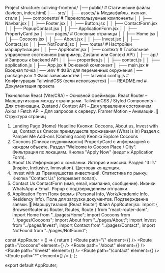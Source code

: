 Project structure:
coliving-frontend/
│── public/                # Статические файлы (favicon, index.html)
│── src/
│   ├── assets/            # Медиафайлы, иконки, стили
│   ├── components/        # Переиспользуемые компоненты
│   │   ├── Navbar.jsx
│   │   ├── Footer.jsx
│   │   ├── Button.jsx
│   │   ├── ContactForm.jsx
│   │   ├── PopupContact.jsx
│   │   ├── ApplicationForm.jsx
│   │   ├── PropertyCard.jsx
│   ├── pages/             # Основные страницы
│   │   ├── Home.jsx
│   │   ├── Cocoons.jsx
│   │   ├── About.jsx
│   │   ├── Invest.jsx
│   │   ├── Contact.jsx
│   │   ├── NotFound.jsx
│   ├── routes/            # Настройки маршрутизации
│   │   ├── AppRouter.jsx
│   ├── context/           # Глобальное управление состоянием (например, Zustand или Context API)
│   ├── api/               # Запросы к backend API
│   │   ├── properties.js
│   │   ├── contact.js
│   │   ├── application.js
│   ├── App.jsx            # Основной компонент
│   ├── main.jsx           # Входная точка
│── .env                   # Файл для переменных окружения
│── package.json           # Файл зависимостей
│── tailwind.config.js      # Конфигурация TailwindCSS (если используется)
│── README.md              # Документация проекта

Технологии
React (Vite/CRA) – Основной фреймворк.
React Router – Маршрутизация между страницами.
TailwindCSS / Styled Components – Для стилизации.
Zustand / Context API – Для управления состоянием.
Axios / Fetch API – Для запросов к серверу.
Framer Motion – Анимации.
🚀 Структура страниц
1. Landing Page (Home)
Headline
Кнопки: Cocoons, About us, Invest with us, Contact us
Список преимуществ проживания (What is in)
Раздел с Pamper Me Add-ons (Coming soon)
Кнопка Explore Cocoons
2. Cocoons (Список недвижимости)
PropertyCard с информацией о каждом объекте.
Раздел "Welcome to Cocoon Place / City".
Фильтрация по локациям.
Кнопка "Apply Now" (ведет к Application Form).
3. About Us
Информация о компании.
История и миссия.
Раздел "3 I’s" (Inspire, Inclusive, Innovation).
Цветовая концепция.
4. Invest with us
Преимущества инвестиций.
Статистика по рынку.
Кнопка "Contact Us" (открывает попап).
5. Contact Us
ContactForm (имя, email, компания, сообщение).
Иконки WhatsApp и Email.
Popup с подтверждением отправки.
6. Application Form
Поля формы (Personal Info, Work/Academic Info, Residency Info).
Поле для загрузки документов.
Подтверждение заявки.
🔗 Маршрутизация (React Router)
Файл AppRouter.jsx:
import { BrowserRouter as Router, Routes, Route } from "react-router-dom";
import Home from "../pages/Home";
import Cocoons from "../pages/Cocoons";
import About from "../pages/About";
import Invest from "../pages/Invest";
import Contact from "../pages/Contact";
import NotFound from "../pages/NotFound";

const AppRouter = () => {
  return (
    <Router>
      <Routes>
        <Route path="/" element={<Home />} />
        <Route path="/cocoons" element={<Cocoons />} />
        <Route path="/about" element={<About />} />
        <Route path="/invest" element={<Invest />} />
        <Route path="/contact" element={<Contact />} />
        <Route path="*" element={<NotFound />} />
      </Routes>
    </Router>
  );
};

export default AppRouter;